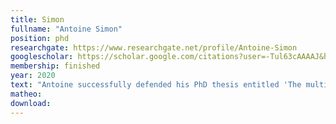 ```yaml
---
title: Simon
fullname: "Antoine Simon"
position: phd
researchgate: https://www.researchgate.net/profile/Antoine-Simon
googlescholar: https://scholar.google.com/citations?user=-Tul63cAAAAJ&hl=en
membership: finished
year: 2020
text: "Antoine successfully defended his PhD thesis entitled 'The multi-organismal nature of lobarioid lichens: phylogenetic and transcriptomic studies on photomorphs' in October 2020."
matheo:
download:
---
```


 